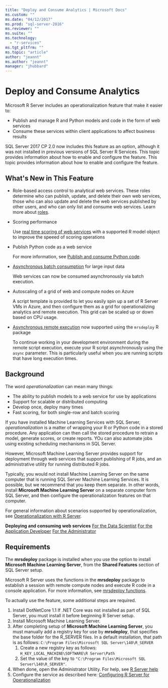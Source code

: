 ```yaml
---
title: "Deploy and Consume Analytics | Microsoft Docs"
ms.custom: ""
ms.date: "04/12/2017"
ms.prod: "sql-server-2016"
ms.reviewer: ""
ms.suite: ""
ms.technology: 
  - "r-services"
ms.tgt_pltfrm: ""
ms.topic: "article"
author: "jeannt"
ms.author: "jeannt"
manager: "jhubbard"
---
```


# Deploy and Consume Analytics


Microsoft R Server includes an operationalization feature that make it easier to:

+ Publish and manage R and Python models and code in the form of web services
+ Consume these services within client applications to affect business results

SQL Server 2017 CP 2.0 now includes this feature as an option, although it was not installed in previous versions of SQL Server R Services. This topic provides information about how to enable and configure the feature.
This topic provides information about how to enable and configure the feature.

## What's New in This Feature

+ Role-based access control to analytical web services.  These roles determine who can publish, update, and delete their own web services, those who can also update and delete the web services published by other users, and who can only list and consume web services. Learn more about [roles](https://msdn.microsoft.com/microsoft-r/operationalize/security-roles.md).

+ Scoring performance
  
  Use [real time scoring of web services](https://msdn.microsoft.com/microsoft-r/operationalize/data-scientist-manage-services.md#realtime) with a supported R model object to improve the speeed of scoring operations

+ Publish Python code as a web service

  For more information, see [Publish and consume Python code](./python/publish-consume-python-code.md).

+ [Asynchronous batch consumption](https://msdn.microsoft.com/microsoft-r/operationalize/data-scientist-batch-mode.md) for large input data

  Web services can now be consumed asynchronously via batch execution. 

+ Autoscaling of a grid of web and compute nodes on Azure

  A script template is provided to let you easily spin up a set of R Server VMs in Azure, and then configure them as a grid for operationalizing analytics and remote execution. This grid can be scaled up or down based on CPU usage.

+ [Asynchronous remote execution](https://msdn.microsoft.com/microsoft-r/operationalize/remote-execution.md#async)  now supported using the `mrsdeploy` R package

  To continue working in your development environment during the remote script execution, execute your R script asynchronously using the `async` parameter. This is particularly useful when you are running scripts that have long execution times.

## Background

The word *operationalization* can mean many things:

+ The ability to publish models to a web service for use by applications
+ Support for scalable or distributed computing
+ Develop once, deploy many times
+ Fast scoring, for both single-row and batch scoring

If you have installed Machine Learning Services with SQL Server, *operationalization* is a matter of wrapping your R or Python code in a stored procedure. Any application can then call the stored procedure to retrain a model, generate scores, or create reports. YOu can also automate jobs using existing scheduling mechanisms in SQL Server.

However, Microsoft Machine Learning Server provides support for deployment through web services that support publishing of R jobs, and an administrative utility for running distributed R jobs.

Typically, you would not install Machine Learning Server on the same computer that is running SQL Server Machine Learning Services. It is possible, but we recommend that you keep them separate. In other words, install **Microsoft Machine Learning Server** on a separate computer form SQL Server, and then configure the operationalization features on that computer.

For general information about scenarios supported by operationalization, see [Operationalization with R Server](https://msdn.microsoft.com/microsoft-r/operationalize/about).

**Deploying and consuming web services**
[For the Data Scientist](https://msdn.microsoft.com/microsoft-r/operationalize/data-scientist-get-started)
[For the Application Developer](https://msdn.microsoft.com/microsoft-r/operationalize/app-developer-get-started)
[For the Administrator](https://msdn.microsoft.com/microsoft-r/operationalize/admin-get-started)


## Requirements

The **mrsdeploy** package is installed when you use the option to install **Microsoft Machine Learning Server**, from the **Shared Features** section of SQL Server setup.

Microsoft R Server uses the functions in the **mrsdeploy** package to establish a session with remote compute nodes and execute R code in a console application. For more information, see [mrsdeploy functions](https://msdn.microsoft.com/microsoft-r/mrsdeploy/mrsdeploy).

To actually use the feature, some additional steps are required.

1. Install DotNetCore 1.1
    If .NET Core was not installed as part of SQL Server, you must install it before beginning R Server setup.
2. Install Microsoft Machine Learning Server.
3. After completing setup of **Microsoft Machine Learning Server**, you must manually add a registry key for use by **mrsdeploy**, that specifies the base folder for the R_SERVER files. In a default installation, that path is as follows: 
    `C:\Program Files\Microsoft SQL Server\140\R_SERVER`
    1. Create a new registry key as follows:
    `H_KEY_LOCAL_MACHINE\SOFTWARE\R Server\Path`
    2. Set the value of the key to `"C:\Program Files\Microsoft SQL Server\140\R_SERVER"`.
4. When done, open the Administrator Utility. For help, see [R Server help](https://msdn.microsoft.com/microsoft-r/operationalize/admin-utility#launch)
5. Configure the service as described here: [Configuring R Server for Operationalization](https://msdn.microsoft.com/en-us/microsoft-r/operationalize/configure-enterprise)


